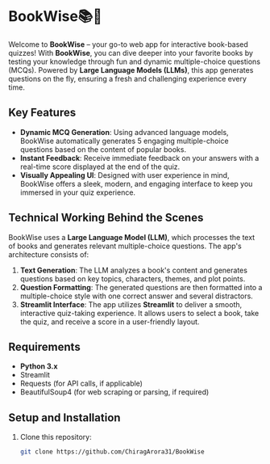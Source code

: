 # BookWise📚🧠

Welcome to **BookWise** – your go-to web app for interactive book-based quizzes! With **BookWise**, you can dive deeper into your favorite books by testing your knowledge through fun and dynamic multiple-choice questions (MCQs). Powered by **Large Language Models (LLMs)**, this app generates questions on the fly, ensuring a fresh and challenging experience every time.

## Key Features
- **Dynamic MCQ Generation**: Using advanced language models, BookWise automatically generates 5 engaging multiple-choice questions based on the content of popular books.
- **Instant Feedback**: Receive immediate feedback on your answers with a real-time score displayed at the end of the quiz.
- **Visually Appealing UI**: Designed with user experience in mind, BookWise offers a sleek, modern, and engaging interface to keep you immersed in your quiz experience.

## Technical Working Behind the Scenes
BookWise uses a **Large Language Model (LLM)**, which processes the text of books and generates relevant multiple-choice questions. The app's architecture consists of:
1. **Text Generation**: The LLM analyzes a book's content and generates questions based on key topics, characters, themes, and plot points.
2. **Question Formatting**: The generated questions are then formatted into a multiple-choice style with one correct answer and several distractors.
3. **Streamlit Interface**: The app utilizes **Streamlit** to deliver a smooth, interactive quiz-taking experience. It allows users to select a book, take the quiz, and receive a score in a user-friendly layout.

## Requirements
- **Python 3.x**
- Streamlit
- Requests (for API calls, if applicable)
- BeautifulSoup4 (for web scraping or parsing, if required)

## Setup and Installation

1. Clone this repository:
   ```bash
   git clone https://github.com/ChiragArora31/BookWise

